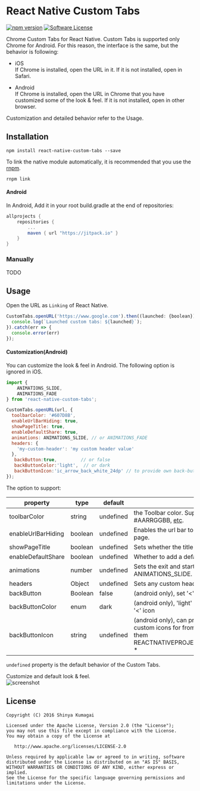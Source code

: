 # React Native Custom Tabs
[![npm version](https://badge.fury.io/js/react-native-custom-tabs.svg)](https://badge.fury.io/js/react-native-custom-tabs) [![Software License](https://img.shields.io/badge/license-Apache%202.0-brightgreen.svg)](https://github.com/droibit/react-native-custom-tabs/blob/develop/LICENSE)

Chrome Custom Tabs for React Native. Custom Tabs is supported only Chrome for Android. For this reason, the interface is the same, but the behavior is following:

* iOS  
    If Chrome is installed, open the URL in it. If it is not installed, open in Safari.

* Android  
    If Chrome is installed, open the URL in Chrome that you have customized some of the look & feel. If it is not installed, open in other browser.

Customization and detailed behavior refer to the Usage.

## Installation

```
npm install react-native-custom-tabs --save
```

To link the native module automatically, it is recommended that you use the [rnpm](https://github.com/rnpm/rnpm).

```
rnpm link
```

#### Android

In Android, Add it in your root build.gradle at the end of repositories:

```groovy
allprojects {
    repositories {
        ...
        maven { url "https://jitpack.io" }
    }
}
```

### Manually

TODO

## Usage

Open the URL as `Linking` of React Native.

```javascript
CustomTabs.openURL('https://www.google.com').then((launched: {boolean}) => {
  console.log(`Launched custom tabs: ${launched}`);
}).catch(err => {
  console.error(err)
});
```

#### Customization(Android)

You can customize the look & feel in Android. The following option is ignored in iOS.

```javascript
import {
    ANIMATIONS_SLIDE,
    ANIMATIONS_FADE
} from 'react-native-custom-tabs';

CustomTabs.openURL(url, {
  toolbarColor: '#607D8B',
  enableUrlBarHiding: true,
  showPageTitle: true,
  enableDefaultShare: true,
  animations: ANIMATIONS_SLIDE, // or ANIMATIONS_FADE
  headers: {
    'my-custom-header': 'my custom header value'
  },
   backButton:true,         // or false
   backButtonColor:'light',  // or dark
   backButtonIcon:'ic_arrow_back_white_24dp' // to provide own back-button
});
```

The option to support:

|property|type|default|description|
|--------|----|-------|-----------|
|toolbarColor|string|undefined|the Toolbar color. Supported formats are: #RRGGBB, #AARRGGBB, [etc](http://d.android.com/reference/android/graphics/Color.html#parseColor(java.lang.String)). |
|enableUrlBarHiding|boolean|undefined|Enables the url bar to hide as the user scrolls down on the page.|
|showPageTitle|boolean|undefined|Sets whether the title should be shown in the custom tab.|
|enableDefaultShare|boolean|undefined|Whether to add a default shared items of the menu.|
|animations|number|undefined|Sets the exit and start animations. ANIMATIONS_FADE or ANIMATIONS_SLIDE.|
|headers|Object|undefined|Sets any custom headers that should be used.|
|backButton|Boolean|false|(android only), set '<' back button insted of cross icon.|
|backButtonColor|enum|dark|(android only), 'light' or 'dark', provide white or black color '<' icon|
|backButtonIcon|string|undefined| (android only), can provide own icon, just download the custom icons for from https://material.io/icons/ and add them REACTNATIVEPROJECT/android/app/src/main/res/mipmap-*|

`undefined` property is the default behavior of the Custom Tabs.

Customize and default look & feel.  
![screenshot](http://i.imgur.com/0qE2E7a.gif)

## License

    Copyright (C) 2016 Shinya Kumagai

    Licensed under the Apache License, Version 2.0 (the "License");
    you may not use this file except in compliance with the License.
    You may obtain a copy of the License at

       http://www.apache.org/licenses/LICENSE-2.0

    Unless required by applicable law or agreed to in writing, software
    distributed under the License is distributed on an "AS IS" BASIS,
    WITHOUT WARRANTIES OR CONDITIONS OF ANY KIND, either express or implied.
    See the License for the specific language governing permissions and
    limitations under the License.
